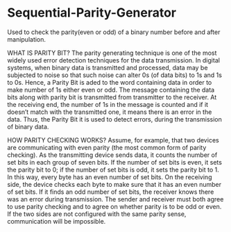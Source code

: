 # Sequential-Parity-Generator
  Used to check the parity(even or odd) of a binary number before and after manipulation.

WHAT IS PARITY BIT?
  The parity generating technique is one of the most widely used error detection techniques for the data transmission. In digital systems, when
binary data is transmitted and processed, data may be subjected to noise so that such noise can alter 0s (of data bits) to 1s and 1s to 0s.
  Hence, a Parity Bit is aded to the word containing data in order to make number of 1s either even or odd. The message containing the data bits along with parity bit is transmitted from transmitter to the receiver.
  At the receiving end, the number of 1s in the message is counted and if it doesn’t match with the transmitted one, it means there is an error in the data. Thus, the Parity Bit it is used to detect errors, during the transmission of binary data.

HOW PARITY CHECKING WORKS?
  Assume, for example, that two devices are communicating with even parity (the most common form of parity checking). As the transmitting device sends data, it counts the number of set bits in each group of seven bits. If the number of set bits is even, it sets the parity bit to 0; if the number of set bits is odd, it sets the parity bit to 1. In this way, every byte has an even number of set bits. On the receiving side, the device checks each byte to make sure that it has an even number of set bits. If it finds an odd number of set bits, the receiver knows there was an error during transmission.
  The sender and receiver must both agree to use parity checking and to agree on whether parity is to be odd or even. If the two sides are not configured with the same parity sense, communication will be impossible.
